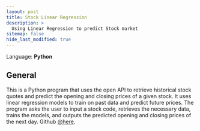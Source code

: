 ```yaml
---
layout: post
title: Stock Linear Regression
description: >
  Using Linear Regression to predict Stock market
sitemap: false
hide_last_modified: true
---
```


Language: **Python**

## General

This is a Python program that uses the open API to retrieve historical stock quotes and predict the opening and closing prices of a given stock. It uses linear regression models to train on past data and predict future prices. The program asks the user to input a stock code, retrieves the necessary data, trains the models, and outputs the predicted opening and closing prices of the next day. Github <a href="https://github.com/jdxccz/Stock-linear-Regression">@here</a>.